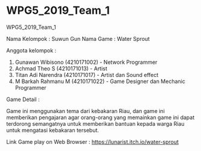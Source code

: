 # WPG5_2019_Team_1
WPG5_2019_Team_1

Nama Kelompok : Suwun Gun
Nama Game : Water Sprout

Anggota kelompok :
1. Gunawan Wibisono (4210171002) - Network Programmer
2. Achmad Theo S (4210171013) - Artist
3. Titan Adi Narendra (4210171017) - Artist dan Sound effect
4. M Barkah Rahmanu M (4210171022) - Game Designer dan Mechanic Programmer

Game Detail :

Game ini menggunakan tema dari kebakaran Riau, dan game ini memberikan pengajaran agar orang-orang yang memainkan game ini dapat terdorong 
semangatnya untuk memberikan bantuan kepada warga Riau untuk mengatasi kebakaran tersebut.

Link Game play on Web Browser :
https://lunarist.itch.io/water-sprout
